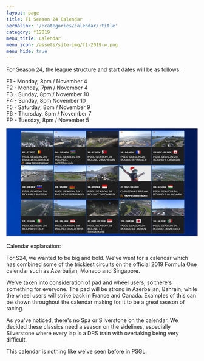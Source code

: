 ```yaml
---
layout: page
title: F1 Season 24 Calendar
permalink: '/:categories/calendar/:title'
category: f12019
menu_title: Calendar
menu_icon: /assets/site-img/f1-2019-w.png
menu_hide: true
---
```

For Season 24, the league structure and start dates will be as follows:

F1 - Monday, 8pm / November 4\
F2 - Monday, 7pm / November 4\
F3 - Sunday, 8pm / November 10\
F4 - Sunday, 8pm November 10\
F5 - Saturday, 8pm / November 9\
F6 - Thursday, 8pm / November 7\
FP - Tuesday, 8pm / November 5  

![](/assets/site-img/calandar.jpg)

Calendar explanation:

For S24, we wanted to be big and bold. We've went for a calendar which has combined some of the trickiest circuits on the official 2019 Formula One calendar such as Azerbaijan, Monaco and Singapore.

We've taken into consideration of pad and wheel users, so there's something for everyone. The pad will be strong in Azerbaijan, Bahrain, while the wheel users will strike back in France and Canada. Examples of this can be shown throughout the calendar making for it to be a great season of racing.

As you've noticed, there's no Spa or Silverstone on the calendar. We decided these classics need a season on the sidelines, especially Silverstone where every lap is a DRS train with overtaking being very difficult.

This calendar is nothing like we've seen before in PSGL.
